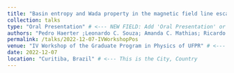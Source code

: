 ```yaml
---
title: "Basin entropy and Wada property in the magnetic field line escape in toroidal plasmas with reversed shear" # This is the "Presented work"
collection: talks
type: "Oral Presentation" # <--- NEW FIELD: Add 'Oral Presentation' or 'Poster Presentation'
authors: "Pedro Haerter ;Leonardo C. Souza; Amanda C. Mathias; Ricardo L. Viana" # <--- NEW FIELD: Add authors
permalink: /talks/2022-12-07-IVWorkshopPos
venue: "IV Workshop of the Graduate Program in Physics of UFPR" # <--- This is the Conference Name
date: 2022-12-07
location: "Curitiba, Brazil" # <--- This is the City, Country
---
```

